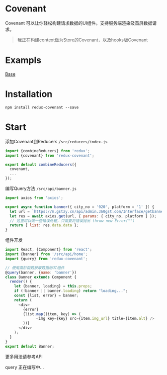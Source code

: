 # Covenant
Covenant 可以让你轻松构建请求数据的UI组件。支持服务端渲染及首屏数据请求。

> 我正在构建context做为Store的Covenant，以及hooks版Covenant

# Exampls
[Base](https://codesandbox.io/s/vjp3xzv27/?_blank)

# Installation
```
npm install redux-covenant --save
```
# Start

添加Covenant到Reducers `/src/reducers/index.js`
```javascript
import {combineReducers} from 'redux';
import {covenant} from 'redux-covenant';

export default combineReducers({
  covenant,
  ...
});

```


编写Query方法 `/src/api/banner.js`
```javascript
import axios from 'axios';

export async function banner({ city_no = '020', platform = '1' }) {
  let url = `https://m.gstzy.cn/api/admin.360gst.com/Interface/getbanner`;
  let res = await axios.get(url, { params: { city_no, platform } });
  // 这里可以做一些错误处理，只需要将错误抛出 throw new Error("")
  return { list: res.data.data };
}
```


组件开发
```javascript
import React, {Component} from 'react';
import {banner} from '/src/api/home';
import {query} from 'redux-covenant';

// 使用高阶函数获取数据给UI组件
@query(banner, {name: 'banner'})
class Banner extends Component {
  render() {
    let {banner, loading} = this.props;
    if (!banner || banner.loading) return "loading...";
    const {list, error} = banner;
    return (
      <div>
        {error}
        {list.map((item, key) => (
              <img key={key} src={item.img_url} title={item.alt} />
        ))}
      </div>
    );
  }
}
export default Banner;
```
更多用法请参考API

query
正在编写中...
